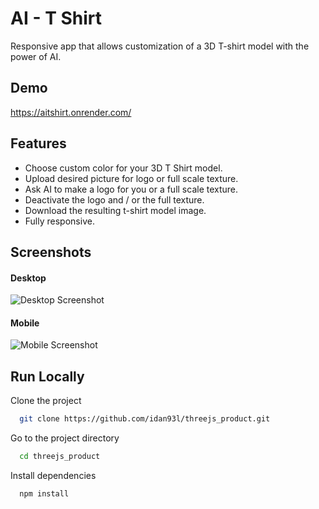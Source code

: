 
# AI - T Shirt

Responsive app that allows customization of a 3D T-shirt model with the power of AI.

## Demo

https://aitshirt.onrender.com/

## Features

- Choose custom color for your 3D T Shirt model.
- Upload desired picture for logo or full scale texture.
- Ask AI to make a logo for you or a full scale texture.
- Deactivate the logo and / or the full texture.
- Download the resulting t-shirt model image.
- Fully responsive.


## Screenshots

#### Desktop

![Desktop Screenshot](/src/assests/desktop.jpg)

#### Mobile

![Mobile Screenshot](/src/assests/mobile.jpg)


## Run Locally

Clone the project

```bash
  git clone https://github.com/idan93l/threejs_product.git
```

Go to the project directory

```bash
  cd threejs_product
```

Install dependencies

```bash
  npm install
```
